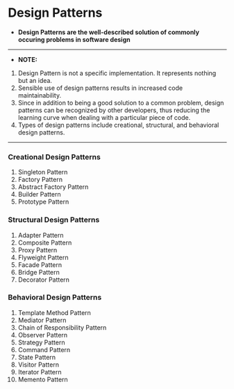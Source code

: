 # Design Patterns

- **Design Patterns are the well-described solution of commonly occuring problems in software design**

---

- **NOTE:**
1. Design Pattern is not a specific implementation. It represents nothing but an idea.
1. Sensible use of design patterns results in increased code maintainability.
1. Since in addition to being a good solution to a common problem, design patterns can be recognized by other developers, thus reducing the learning curve when dealing with a particular piece of code.
1. Types of design patterns include creational, structural, and behavioral design patterns.

---

### Creational Design Patterns
1. Singleton Pattern
1. Factory Pattern
1. Abstract Factory Pattern
1. Builder Pattern
1. Prototype Pattern

### Structural Design Patterns
1. Adapter Pattern
1. Composite Pattern
1. Proxy Pattern
1. Flyweight Pattern
1. Facade Pattern
1. Bridge Pattern
1. Decorator Pattern

### Behavioral Design Patterns
1. Template Method Pattern
1. Mediator Pattern
1. Chain of Responsibility Pattern
1. Observer Pattern
1. Strategy Pattern
1. Command Pattern
1. State Pattern
1. Visitor Pattern
1. Iterator Pattern
1. Memento Pattern

